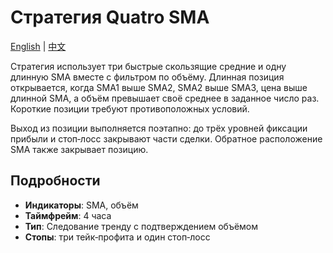 # Стратегия Quatro SMA
[English](README.md) | [中文](README_cn.md)

Стратегия использует три быстрые скользящие средние и одну длинную SMA вместе с фильтром по объёму. Длинная позиция открывается, когда SMA1 выше SMA2, SMA2 выше SMA3, цена выше длинной SMA, а объём превышает своё среднее в заданное число раз. Короткие позиции требуют противоположных условий.

Выход из позиции выполняется поэтапно: до трёх уровней фиксации прибыли и стоп‑лосс закрывают части сделки. Обратное расположение SMA также закрывает позицию.

## Подробности

- **Индикаторы**: SMA, объём
- **Таймфрейм**: 4 часа
- **Тип**: Следование тренду с подтверждением объёмом
- **Стопы**: три тейк‑профита и один стоп‑лосс
